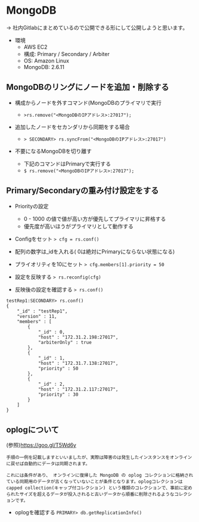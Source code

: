 # MongoDB


→ 社内Gitlabにまとめているので公開できる形にして公開しようと思います。

- 環境
  - AWS EC2
  - 構成: Primary / Secondary / Arbiter
  - OS: Amazon Linux
  - MongoDB: 2.6.11

## MongoDBのリングにノードを追加・削除する

- 構成からノードを外すコマンド(MongoDBのプライマリで実行
  - `>rs.remove("<MongoDBのIPアドレス>:27017");`
- 追加したノードをセカンダリから同期をする場合
  - `> SECONDARY> rs.syncFrom("<MongoDBのIPアドレス>:27017")`

- 不要になるMongoDBを切り離す
  - 下記のコマンドはPrimaryで実行する
  - `$ rs.remove("<MongoDBのIPアドレス>:27017");`


## Primary/Secondaryの重み付け設定をする

- Priorityの設定
  - 0 - 1000 の値で値が高い方が優先してプライマリに昇格する
  - 優先度が高いほうがプライマリとして動作する

- Configをセット
`> cfg = rs.conf()`

- 配列の数字は_idを入れる( 0は絶対にPrimaryにならない状態になる)
- プライオリティを10にセット
`> cfg.members[1].priority = 50`

- 設定を反映する
`> rs.reconfig(cfg)`

- 反映後の設定を確認する
`> rs.conf()`

```
testRep1:SECONDARY> rs.conf()
{
	"_id" : "testRep1",
	"version" : 11,
	"members" : [
		{
			"_id" : 0,
			"host" : "172.31.2.198:27017",
			"arbiterOnly" : true
		},
		{
			"_id" : 1,
			"host" : "172.31.7.138:27017",
			"priority" : 50
		},
		{
			"_id" : 2,
			"host" : "172.31.2.117:27017",
			"priority" : 30
		}
	]
}
```

## oplogについて
(参照)https://goo.gl/T5Wd6y
```
手順の一例を記載しますといいましたが、実際は障害のは発生したインスタンスをオンラインに戻せば自動的にデータは同期されます。

これには条件があり、 オンラインに復帰した MongoDB の oplog コレクションに格納されている同期用のデータが古くなっていないことが条件となります。oplogコレクションは capped collection(キャップ付コレクション) という種類のコレクションで、事前に定められたサイズを超えるデータが投入されると古いデータから順番に削除されるようなコレクションです。
```

- oplogを確認する
`PRIMARY> db.getReplicationInfo()`
